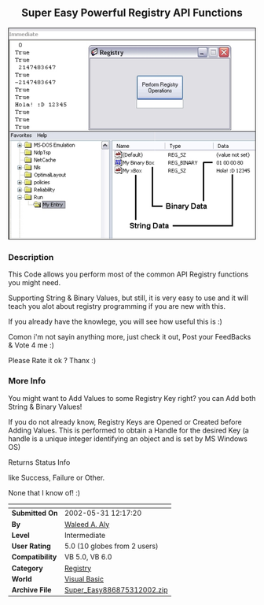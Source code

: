 ﻿<div align="center">

## Super Easy Powerful Registry API Functions

<img src="PIC2002614631273.jpg">
</div>

### Description

This Code allows you perform most of the common API Registry functions you might need.

Supporting String & Binary Values, but still, it is very easy to use and it will teach you alot about registry programming if you are new with this.

If you already have the knowlege, you will see how useful this is :)

Comon i'm not sayin anything more, just check it out, Post your FeedBacks & Vote 4 me :)

Please Rate it ok ? Thanx :)
 
### More Info
 
You might want to Add Values to some Registry Key right? you can Add both String & Binary Values!

If you do not already know, Registry Keys are Opened or Created before Adding Values. This is performed to obtain a Handle for the desired Key (a handle is a unique integer identifying an object and is set by MS Windows OS)

Returns Status Info

like Success, Failure or Other.

None that I know of! :)


<span>             |<span>
---                |---
**Submitted On**   |2002-05-31 12:17:20
**By**             |[Waleed A\. Aly](https://github.com/Planet-Source-Code/PSCIndex/blob/master/ByAuthor/waleed-a-aly.md)
**Level**          |Intermediate
**User Rating**    |5.0 (10 globes from 2 users)
**Compatibility**  |VB 5\.0, VB 6\.0
**Category**       |[Registry](https://github.com/Planet-Source-Code/PSCIndex/blob/master/ByCategory/registry__1-36.md)
**World**          |[Visual Basic](https://github.com/Planet-Source-Code/PSCIndex/blob/master/ByWorld/visual-basic.md)
**Archive File**   |[Super\_Easy886875312002\.zip](https://github.com/Planet-Source-Code/waleed-a-aly-super-easy-powerful-registry-api-functions__1-35316/archive/master.zip)









